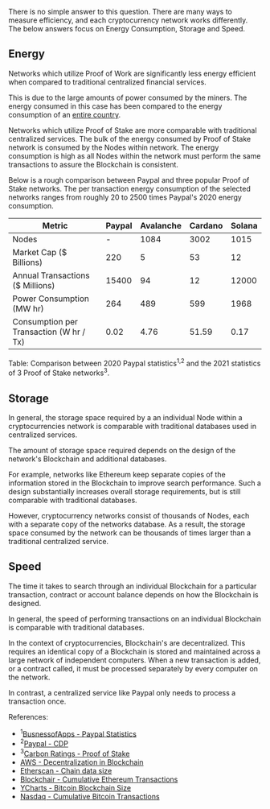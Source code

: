 There is no simple answer to this question. There are many ways to measure efficiency,
and each cryptocurrency network works differently. The below answers focus on Energy
Consumption, Storage and Speed.

## Energy

Networks which utilize Proof of Work are significantly less energy efficient when
compared to traditional centralized financial services.

This is due to the large amounts of power consumed by the miners. The energy consumed in this case has been
compared to the energy consumption of an [entire country](https://www.bbc.com/news/technology-56012952).

Networks which utilize Proof of Stake are more comparable with traditional centralized services.
The bulk of the energy consumed by Proof of Stake network is consumed by the Nodes within network.
The energy consumption is high as all Nodes within the network must perform the same transactions
to assure the Blockchain is consistent.

Below is a rough comparison between Paypal and three popular Proof of Stake networks.
The per transaction energy consumption of the selected networks ranges from roughly
20 to 2500 times Paypal's 2020 energy consumption.

| Metric                                  | Paypal      | Avalanche | Cardano | Solana |
| --------------------------------------- | ----------- | --------- | ------- | ------ |
| Nodes                                   | -           | 1084      | 3002    | 1015   |
| Market Cap ($ Billions)                 | 220         | 5         | 53      | 12     |
| Annual Transactions ($ Millions)        | 15400       | 94        | 12      | 12000  |
| Power Consumption (MW hr)               | 264         | 489       | 599     | 1968   |
| Consumption per Transaction (W hr / Tx) | 0.02        | 4.76      | 51.59   | 0.17   |

Table: Comparison between 2020 Paypal statistics<sup>1,2</sup> and the 2021
statistics of 3 Proof of Stake networks<sup>3</sup>.

## Storage

In general, the storage space required by a an individual Node within a cryptocurrencies
network is comparable with traditional databases used in centralized services.

The amount of storage space required depends on the design of the network's Blockchain
and additional databases.

For example, networks like Ethereum keep separate copies of the information stored in the Blockchain to
improve search performance. Such a design substantially increases overall storage requirements,
but is still comparable with traditional databases.

However, cryptocurrency networks consist of thousands of Nodes, each with a
separate copy of the networks database. As a result, the storage space consumed
by the network can be thousands of times larger than a traditional centralized
service.

## Speed

The time it takes to search through an individual Blockchain for a particular transaction,
contract or account balance depends on how the Blockchain is designed.

In general, the speed of performing transactions on an individual Blockchain is
comparable with traditional databases.

In the context of cryptocurrencies, Blockchain's are decentralized.
This requires an identical copy of a Blockchain is stored and maintained across a
large network of independent computers. When a new transaction is added, or a
contract called, it must be processed separately by every computer on the network.

In contrast, a centralized service like Paypal only needs to process a transaction once.

References:
-   <sup>1</sup>[BusnessofApps - Paypal Statistics](https://www.businessofapps.com/data/paypal-statistics/)
-   <sup>2</sup>[Paypal - CDP](https://s26.q4cdn.com/519805829/files/doc_downloads/2022/04/CDP_Climate_Change_PayPal.pdf)
-   <sup>3</sup>[Carbon Ratings - Proof of Stake](https://carbon-ratings.com/pos-report-2022)
-   [AWS - Decentralization in Blockchain](https://aws.amazon.com/blockchain/decentralization-in-blockchain/)
-   [Etherscan - Chain data size](https://etherscan.io/chartsync/chainarchive)
-   [Blockchair - Cumulative Ethereum Transactions](https://blockchair.com/ethereum/charts/total-transaction-count)
-   [YCharts - Bitcoin Blockchain Size](https://ycharts.com/indicators/bitcoin_blockchain_size)
-   [Nasdaq - Cumulative Bitcoin Transactions](https://data.nasdaq.com/data/BCHAIN/NTRAT-bitcoin-total-number-of-transactions)
